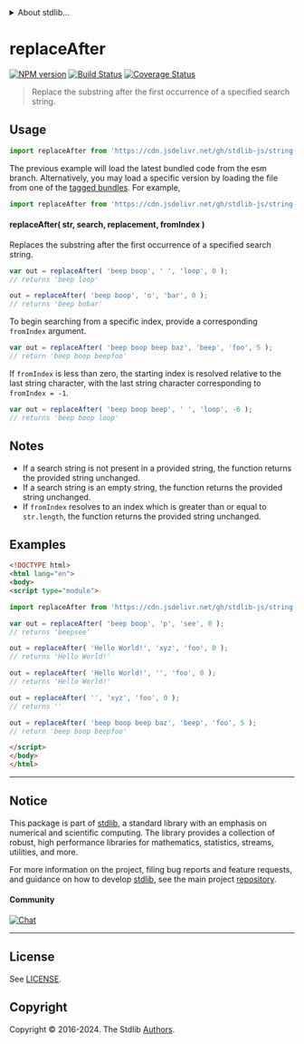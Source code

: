 <!--

@license Apache-2.0

Copyright (c) 2024 The Stdlib Authors.

Licensed under the Apache License, Version 2.0 (the "License");
you may not use this file except in compliance with the License.
You may obtain a copy of the License at

   http://www.apache.org/licenses/LICENSE-2.0

Unless required by applicable law or agreed to in writing, software
distributed under the License is distributed on an "AS IS" BASIS,
WITHOUT WARRANTIES OR CONDITIONS OF ANY KIND, either express or implied.
See the License for the specific language governing permissions and
limitations under the License.

-->


<details>
  <summary>
    About stdlib...
  </summary>
  <p>We believe in a future in which the web is a preferred environment for numerical computation. To help realize this future, we've built stdlib. stdlib is a standard library, with an emphasis on numerical and scientific computation, written in JavaScript (and C) for execution in browsers and in Node.js.</p>
  <p>The library is fully decomposable, being architected in such a way that you can swap out and mix and match APIs and functionality to cater to your exact preferences and use cases.</p>
  <p>When you use stdlib, you can be absolutely certain that you are using the most thorough, rigorous, well-written, studied, documented, tested, measured, and high-quality code out there.</p>
  <p>To join us in bringing numerical computing to the web, get started by checking us out on <a href="https://github.com/stdlib-js/stdlib">GitHub</a>, and please consider <a href="https://opencollective.com/stdlib">financially supporting stdlib</a>. We greatly appreciate your continued support!</p>
</details>

# replaceAfter

[![NPM version][npm-image]][npm-url] [![Build Status][test-image]][test-url] [![Coverage Status][coverage-image]][coverage-url] <!-- [![dependencies][dependencies-image]][dependencies-url] -->

> Replace the substring after the first occurrence of a specified search string.

<!-- Section to include introductory text. Make sure to keep an empty line after the intro `section` element and another before the `/section` close. -->

<section class="intro">

</section>

<!-- /.intro -->

<!-- Package usage documentation. -->



<section class="usage">

## Usage

```javascript
import replaceAfter from 'https://cdn.jsdelivr.net/gh/stdlib-js/string-base-replace-after@esm/index.mjs';
```
The previous example will load the latest bundled code from the esm branch. Alternatively, you may load a specific version by loading the file from one of the [tagged bundles](https://github.com/stdlib-js/string-base-replace-after/tags). For example,

```javascript
import replaceAfter from 'https://cdn.jsdelivr.net/gh/stdlib-js/string-base-replace-after@v0.1.0-esm/index.mjs';
```

#### replaceAfter( str, search, replacement, fromIndex )

Replaces the substring after the first occurrence of a specified search string.

```javascript
var out = replaceAfter( 'beep boop', ' ', 'loop', 0 );
// returns 'beep loop'

out = replaceAfter( 'beep boop', 'o', 'bar', 0 );
// returns 'beep bobar'
```

To begin searching from a specific index, provide a corresponding `fromIndex` argument.

```javascript
var out = replaceAfter( 'beep boop beep baz', 'beep', 'foo', 5 );
// return 'beep boop beepfoo'
```

If `fromIndex` is less than zero, the starting index is resolved relative to the last string character, with the last string character corresponding to `fromIndex = -1`.

```javascript
var out = replaceAfter( 'beep boop beep', ' ', 'loop', -6 );
// returns 'beep boop loop'
```

</section>

<!-- /.usage -->

<!-- Package usage notes. Make sure to keep an empty line after the `section` element and another before the `/section` close. -->

<section class="notes">

## Notes

-   If a search string is not present in a provided string, the function returns the provided string unchanged.
-   If a search string is an empty string, the function returns the provided string unchanged.
-   If `fromIndex` resolves to an index which is greater than or equal to `str.length`, the function returns the provided string unchanged.

</section>

<!-- /.notes -->

<!-- Package usage examples. -->

<section class="examples">

## Examples

<!-- eslint no-undef: "error" -->

```html
<!DOCTYPE html>
<html lang="en">
<body>
<script type="module">

import replaceAfter from 'https://cdn.jsdelivr.net/gh/stdlib-js/string-base-replace-after@esm/index.mjs';

var out = replaceAfter( 'beep boop', 'p', 'see', 0 );
// returns 'beepsee'

out = replaceAfter( 'Hello World!', 'xyz', 'foo', 0 );
// returns 'Hello World!'

out = replaceAfter( 'Hello World!', '', 'foo', 0 );
// returns 'Hello World!'

out = replaceAfter( '', 'xyz', 'foo', 0 );
// returns ''

out = replaceAfter( 'beep boop beep baz', 'beep', 'foo', 5 );
// return 'beep boop beepfoo'

</script>
</body>
</html>
```

</section>

<!-- /.examples -->

<!-- Section to include cited references. If references are included, add a horizontal rule *before* the section. Make sure to keep an empty line after the `section` element and another before the `/section` close. -->

<section class="references">

</section>

<!-- /.references -->

<!-- Section for related `stdlib` packages. Do not manually edit this section, as it is automatically populated. -->

<section class="related">

</section>

<!-- /.related -->

<!-- Section for all links. Make sure to keep an empty line after the `section` element and another before the `/section` close. -->


<section class="main-repo" >

* * *

## Notice

This package is part of [stdlib][stdlib], a standard library with an emphasis on numerical and scientific computing. The library provides a collection of robust, high performance libraries for mathematics, statistics, streams, utilities, and more.

For more information on the project, filing bug reports and feature requests, and guidance on how to develop [stdlib][stdlib], see the main project [repository][stdlib].

#### Community

[![Chat][chat-image]][chat-url]

---

## License

See [LICENSE][stdlib-license].


## Copyright

Copyright &copy; 2016-2024. The Stdlib [Authors][stdlib-authors].

</section>

<!-- /.stdlib -->

<!-- Section for all links. Make sure to keep an empty line after the `section` element and another before the `/section` close. -->

<section class="links">

[npm-image]: http://img.shields.io/npm/v/@stdlib/string-base-replace-after.svg
[npm-url]: https://npmjs.org/package/@stdlib/string-base-replace-after

[test-image]: https://github.com/stdlib-js/string-base-replace-after/actions/workflows/test.yml/badge.svg?branch=v0.1.0
[test-url]: https://github.com/stdlib-js/string-base-replace-after/actions/workflows/test.yml?query=branch:v0.1.0

[coverage-image]: https://img.shields.io/codecov/c/github/stdlib-js/string-base-replace-after/main.svg
[coverage-url]: https://codecov.io/github/stdlib-js/string-base-replace-after?branch=main

<!--

[dependencies-image]: https://img.shields.io/david/stdlib-js/string-base-replace-after.svg
[dependencies-url]: https://david-dm.org/stdlib-js/string-base-replace-after/main

-->

[chat-image]: https://img.shields.io/gitter/room/stdlib-js/stdlib.svg
[chat-url]: https://app.gitter.im/#/room/#stdlib-js_stdlib:gitter.im

[stdlib]: https://github.com/stdlib-js/stdlib

[stdlib-authors]: https://github.com/stdlib-js/stdlib/graphs/contributors

[umd]: https://github.com/umdjs/umd
[es-module]: https://developer.mozilla.org/en-US/docs/Web/JavaScript/Guide/Modules

[deno-url]: https://github.com/stdlib-js/string-base-replace-after/tree/deno
[deno-readme]: https://github.com/stdlib-js/string-base-replace-after/blob/deno/README.md
[umd-url]: https://github.com/stdlib-js/string-base-replace-after/tree/umd
[umd-readme]: https://github.com/stdlib-js/string-base-replace-after/blob/umd/README.md
[esm-url]: https://github.com/stdlib-js/string-base-replace-after/tree/esm
[esm-readme]: https://github.com/stdlib-js/string-base-replace-after/blob/esm/README.md
[branches-url]: https://github.com/stdlib-js/string-base-replace-after/blob/main/branches.md

[stdlib-license]: https://raw.githubusercontent.com/stdlib-js/string-base-replace-after/main/LICENSE

</section>

<!-- /.links -->
